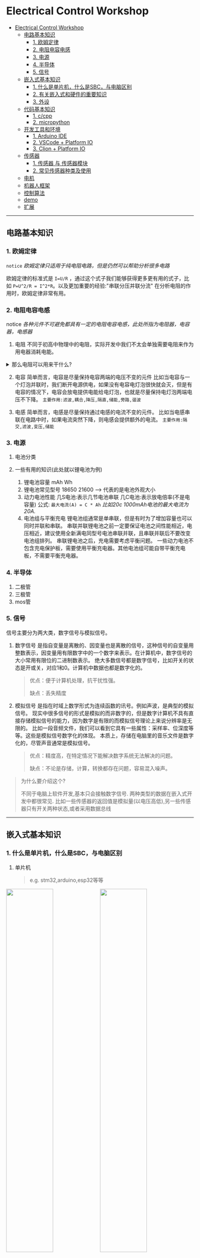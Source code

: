 # Electrical Control Workshop

- [Electrical Control Workshop](#electrical-control-workshop)
  - [电路基本知识](#电路基本知识)
    - [1. 欧姆定律](#1-欧姆定律)
    - [2. 电阻电容电感](#2-电阻电容电感)
    - [3. 电源](#3-电源)
    - [4. 半导体](#4-半导体)
    - [5. 信号](#5-信号)
  - [嵌入式基本知识](#嵌入式基本知识)
    - [1. 什么是单片机，什么是SBC，与电脑区别](#1-什么是单片机什么是sbc与电脑区别)
    - [2. 有关嵌入式和硬件的重要知识](#2-有关嵌入式和硬件的重要知识)
    - [3. 外设](#3-外设)
  - [代码基本知识](#代码基本知识)
    - [1. c/cpp](#1-ccpp)
    - [2. micropython](#2-micropython)
  - [开发工具和环境](#开发工具和环境)
    - [1. Arduino IDE](#1-arduino-ide)
    - [2. VSCode + Platform IO](#2-vscode--platform-io)
    - [3. Clion + Platform IO](#3-clion--platform-io)
  - [传感器](#传感器)
    - [1. 传感器 与 传感器模块](#1-传感器-与-传感器模块)
    - [2. 常见传感器种类及使用](#2-常见传感器种类及使用)
  - [电机](#电机)
  - [机器人框架](#机器人框架)
  - [控制算法](#控制算法)
  - [demo](#demo)
  - [扩展](#扩展)

----------

## 电路基本知识

### 1. 欧姆定律

`notice` *欧姆定律只适用于纯电阻电路，但是仍然可以帮助分析很多电路*

欧姆定律的标准式是 `I=U/R` ，通过这个式子我们能够获得更多更有用的式子，比如 `P=U^2/R = I^2*R`。以及更加重要的经验:"串联分压并联分流"
在分析电阻的作用时，欧姆定律非常有用。

### 2. 电阻电容电感

notice *各种元件不可避免都具有一定的电阻电容电感，此处所指为电阻器，电容器，电感器*

1. 电阻
不同于初高中物理中的电阻，实际开发中我们不太会单独需要电阻来作为用电器消耗电能。
<details>
<summary>那么电阻可以用来干什么?</summary>
<code>
  上拉下拉
</code>
</details>

2. 电容
简单而言，电容是尽量保持电容两端的电压不变的元件
比如当电容与一个灯泡并联时，我们断开电源供电，如果没有电容电灯泡很快就会灭，但是有电容的情况下，电容会放电提供电能给电灯泡，也就是尽量保持电灯泡两端电压不下降。
`主要作用:滤波,耦合,降压,隔直,储能,旁路,谐波`

3. 电感
简单而言，电感是尽量保持通过电感的电流不变的元件。
比如当电感串联在电路中时，如果电流突然下降，则电感会提供额外的电流。
`主要作用:隔交,滤波,变压,储能`

### 3. 电源

1. 电池分类

2. 一些有用的知识(此处就以锂电池为例)
   1. 锂电池容量
      mAh  Wh
   2. 锂电池常见型号
      18650   21600 --> 代表的是电池外观大小
   3. 动力电池性能
      几S电池:表示几节电池串联
      几C电池:表示放电倍率(不是电容量)   公式:  `最大电流(A) = C * Ah`  *比如20c 1000mAh电池的最大电流为 20A.*
   4. 电池组与平衡充电
      锂电池组通常是单串联，但是有时为了增加容量也可以同时并联和串联。
      串联并联锂电池之前一定要保证电池之间性能相近，电压相近，建议使用全新满电同型号电池串联并联，且串联并联后不要改变电池组排列。
      串联锂电池之后，充电需要考虑平衡问题。
      一些动力电池不包含充电保护板，需要使用平衡充电器。其他电池组可能自带平衡充电板，不需要平衡充电器。

### 4. 半导体

1. 二极管
2. 三极管
3. mos管

### 5. 信号

信号主要分为两大类，数字信号与模拟信号。

1. 数字信号
是指自变量是离散的、因变量也是离散的信号，这种信号的自变量用整数表示，因变量用有限数字中的一个数字来表示。在计算机中，数字信号的大小常用有限位的二进制数表示。
绝大多数信号都是数字信号，比如开关的状态是开或关，对应1和0。计算机中数据也都是数字化的。

    > 优点：便于计算机处理，抗干扰性强。
    >
    > 缺点：丢失精度

2. 模拟信号
是指在时域上数学形式为连续函数的讯号。例如声波，是典型的模拟信号。
现实中很多信号的形式是模拟的而非数字的，但是数字计算机不具有直接存储模拟信号的能力，因为数字是有限的而模拟信号理论上来说分辨率是无限的。
比如一段音频文件，我们可以看到它具有一些属性：采样率、位深度等等。这些是模拟信号数字化的体现。
本质上，存储在电脑里的音乐文件是数字化的，尽管声音通常是模拟信号。

    > 优点：精度高，在特定情况下能解决数字系统无法解决的问题。
    >
    > 缺点：不论是存储，计算，转换都存在问题，容易混入噪声。

> 为什么要介绍这个?
>
> 不同于电脑上软件开发,基本只会接触数字信号. 两种类型的数据在嵌入式开发中都很常见. 比如一些传感器的返回值是模拟量(以电压高低),另一些传感器只有开关两种状态,或者采用数据总线

----------

## 嵌入式基本知识

### 1. 什么是单片机，什么是SBC，与电脑区别

1. 单片机

    > e.g. stm32,arduino,esp32等等

<img decoding="async" src="./img/stm32.jpeg" width = "50%"><img decoding="async" src="./img/mega2560.jpeg" width = "50%">


单片机也被称为单片微控器，属于一种集成式电路芯片。在单片机中主要包含CPU、只读存储器ROM和随机存储器RAM等，多样化数据采集与控制系统能够让单片机完成各项复杂的运算，无论是对运算符号进行控制，还是对系统下达运算指令都能通过单片机完成。 由此可见，单片机凭借着强大的数据处理技术和计算功能可以在智能电子设备中充分应用。简单地说，单片机就是一块芯片，这块芯片组成了一个系统，通过集成电路技术的应用，将数据运算与处理能力集成到芯片中，实现对数据的高速化处理。

2. 单板机（SBC）

    > e.g. 树莓派,香橙派,Jetson nano等等

单板机是把微型计算机的整个功能体系电路(CPU、ROM、RAM、输入/输出接口电路以及其他辅助电路）全部组装在一块印制电板上，再用印制电路将各个功能芯片连接起来。单板机一般而言性能要比单片机强很多,可以运行操作系统(比如 linux  andriod windows)
不严格的说,笔记本电脑的电路板拿出来也算单板机,但是一般而言SBC指代的是比较小的单板电脑.

<img decoding="async" src="./img/rpi.png" width = "400">

3. 比较

单片机又称单片微控制器，它不是完成某一个逻辑功能的芯片，而是把一个计算机系统集成到一个芯片上。相当于一个微型的计算机，和计算机相比，单片机只缺少了I/O设备。概括的讲：一块芯片就成了一台计算机。它的体积小、质量轻、价格便宜、为学习、应用和开发提供了便利条件。

### 2. 有关嵌入式和硬件的重要知识

1. 电平
2. 负逻辑
3. 驱动隔离
4. 信号共地

### 3. 外设

![mcu](./img/mcu.jpeg)

1. GPIO引脚

2. AD/DA转换
   
3. RTC
   
4. 定时器
   
5. 各种数据接口

<img decoding="async" src="./img/Pinout-Mega2560rev3_latest.png" width = "400">

----------

## 代码基本知识

### 1. c/cpp

不同于几十年前在51单片机上使用汇编开发,和寄存器打交道,现代单片机开发大多数采用c/cpp语言.
arduino不但有各种开发板,arduino本身也代表了一种标准,在创建项目的时候可以看到选用的是arduino框架.
arduino虽然看起来使用 `.ino` 后缀,但本质是c/cpp
c/cpp语言需要有 `main()` 函数入点,arduino似乎没有,但是实际上翻看源代码是找得到`main()`函数,而arduino框架封装好了,用户只需要定义 `setup()` 和 `loop()` 函数.

### 2. micropython

很可惜,Atmel系列的芯片很少有支持micropython,确认此次材料包中的mega2560是不支持micropython

> *如果使用相对高级一些的mcu,例如stm32系列,esp32系列,rp2040,以及其他基于arm架构的mcu大多数都支持micropython.*

micropython是运行在嵌入式环境下的python解释器,能解释运行python代码,并且拥有嵌入式开发和硬件相关的库.

> 优点: "人生苦短我用python",python开发门槛相对于c/cpp低不少,而且因为其解释运行的特点,可以摆脱编译和烧写的过程
>
> 缺点: 性能开销较大,可能存在一些不稳定不兼容问题

----------

## 开发工具和环境

### 1. Arduino IDE

1. 安装[Arduino IDE](https://www.arduino.cc/en/software)（建议安装 ide 2）
2. 开箱即用，左上角可以指定开发板类型和串口端口号

> 优点：烧写代码相当方便，自带串口调试，开发板选型，代码示例，以及arduino第三方库
>
> 缺点：Arduino IDE代码功能相对简陋，启动慢，开发体验不是很好，默认.ino文件不方便项目管理

> tips:
> 可以在 `File - Preferences` 里面开启自动补全（比较下面位置的 Editor Quick Suggestions）

### 2. VSCode + Platform IO

1. 安装[vscode](https://code.visualstudio.com/)，[python](https://www.python.org/)
2. 安装c/c++，pio插件
3. 打开pio插件主页，新建项目（建立项目的时候需要科学上网）指定开发板类型，项目位置和名称等
4. 打开刚创建的项目，可以在底部看到验证（编译）、烧写、调试等功能

> 优点：可以使用大家熟悉的工具开发，vscode拥有的各种插件都可以使用，完整的c/cpp开发逻辑
>
> 缺点：需要配置环境、插件，platform IO相对臃肿，而且需要科学上网，第一次使用可能很难找到各种功能

<img decoding="async" src="./img/code_bottom.png" height = "80">

> tips:
>  
> 1. 建议对pio插件采用只在某些工作区启用，不然你的vscode会很卡。
> 2. pio插件与clangd插件冲突，喜欢用clangd代码提示的建议在工作区内禁用clangd且启用c/c++插件（虽然intelli sense代码提示很蠢）
> 3. 然后执行项目任务“Miscelleneous -> Rebuild IntelliSense Index”。（可以直接`ctrl+shift+p`搜索）

### 3. Clion + Platform IO

1. 安装[clion](https://www.jetbrains.com/clion/)，pio插件（因为本人已经先用vscode装好pio了所以不确定clion是否需要另外安装pio）
2. 新建项目时选择嵌入式--PlatformIO，然后指定platformio.exe的路径。（建议添加到环境变量，否则后续步骤可能出问题）
3. 选择配置文件（此处我们使用mega2560，选择对应的配置就行）
4. 右上角可以指定配置，下载就选择下载，调试就选择调试（虽然两者分开很奇怪但是pio就是这样没办法）

> 优点：Clion代码开发体验极好
>
> 缺点：需要配置环境、插件，不习惯ide项目管理的同学可能不适应，库安装不太方便

----------

## 传感器

传感器（英文名称：transducer/sensor）是能感受到被测量的信息，并能将感受到的信息，按一定规律变换成为电信号或其他所需形式的信息输出，以满足信息的传输、处理、存储、显示、记录和控制等要求的检测装置。

### 1. 传感器 与 传感器模块

传感器可以由一个单独的元件组成,比如一个光敏电阻,一个压敏电阻,这些传感器往往需要外围电路
而传感器模块是封装好的,外围电路甚至芯片已经集成在一个模块中,用户使用只需要负责供电和数据交互

<img decoding="async" src="./img/光敏电阻.jpg" width="50%"><img decoding="async" src="./img/光敏模块.jpg" width="50%">
### 2. 常见传感器种类及使用

1. 测距传感器
2. 测力传感器
3. 其他传感器

----------

## 电机

----------

## 机器人框架

----------

## 控制算法

----------

## demo

----------

## 扩展
